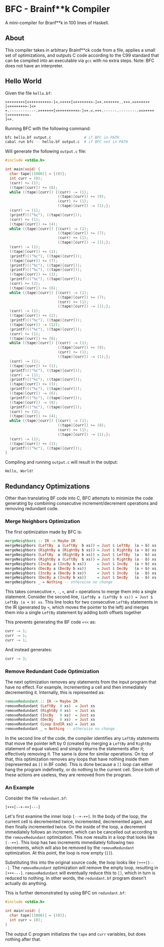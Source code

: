 # BFC - Brainf**k Compiler

A mini-compiler for Branf**k in 100 lines of Haskell. 

## About

This compiler takes in arbitrary Brainf**ck code from a file, applies a small set of optimizations, and outputs C code 
according to the C99 standard that can be compiled into an executable via `gcc` with no extra steps. Note: BFC does not 
have an interpreter.

## Hello World 

Given the file `hello.bf`:

```
>++++++++[<+++++++++>-]<.>++++[<+++++++>-]<+.+++++++..+++.>>++++++[<+++++++>-]<+
+.------------.>++++++[<+++++++++>-]<+.<.+++.------.--------.>>>++++[<++++++++>-
]<+.
```

Running BFC with the following command:

```bash
bfc hello.bf output.c               # if BFC in PATH
cabal run bfc -- hello.bf output.c  # if BFC not in PATH
```

Will generate the following `output.c` file:

```c 
#include <stdio.h>

int main(void) {
  char tape[(1000)] = {(0)};
  int curr = (0);
  (curr) += (1);
  ((tape)[curr]) += (8);
  while ((tape)[curr]) {(curr) -= (1);
                        ((tape)[curr]) += (9);
                        (curr) += (1);
                        ((tape)[curr]) -= (1);};
  (curr) -= (1);
  (printf)(("%c"), ((tape)[curr]));
  (curr) += (1);
  ((tape)[curr]) += (4);
  while ((tape)[curr]) {(curr) -= (1);
                        ((tape)[curr]) += (7);
                        (curr) += (1);
                        ((tape)[curr]) -= (1);};
  (curr) -= (1);
  ((tape)[curr]) += (1);
  (printf)(("%c"), ((tape)[curr]));
  ((tape)[curr]) += (7);
  (printf)(("%c"), ((tape)[curr]));
  (printf)(("%c"), ((tape)[curr]));
  ((tape)[curr]) += (3);
  (printf)(("%c"), ((tape)[curr]));
  (curr) += (2);
  ((tape)[curr]) += (6);
  while ((tape)[curr]) {(curr) -= (1);
                        ((tape)[curr]) += (7);
                        (curr) += (1);
                        ((tape)[curr]) -= (1);};
  (curr) -= (1);
  ((tape)[curr]) += (2);
  (printf)(("%c"), ((tape)[curr]));
  ((tape)[curr]) -= (12);
  (printf)(("%c"), ((tape)[curr]));
  (curr) += (1);
  ((tape)[curr]) += (6);
  while ((tape)[curr]) {(curr) -= (1);
                        ((tape)[curr]) += (9);
                        (curr) += (1);
                        ((tape)[curr]) -= (1);};
  (curr) -= (1);
  ((tape)[curr]) += (1);
  (printf)(("%c"), ((tape)[curr]));
  (curr) -= (1);
  (printf)(("%c"), ((tape)[curr]));
  ((tape)[curr]) += (3);
  (printf)(("%c"), ((tape)[curr]));
  ((tape)[curr]) -= (6);
  (printf)(("%c"), ((tape)[curr]));
  ((tape)[curr]) -= (8);
  (printf)(("%c"), ((tape)[curr]));
  (curr) += (3);
  ((tape)[curr]) += (4);
  while ((tape)[curr]) {(curr) -= (1);
                        ((tape)[curr]) += (8);
                        (curr) += (1);
                        ((tape)[curr]) -= (1);};
  (curr) -= (1);
  ((tape)[curr]) += (1);
  (printf)(("%c"), ((tape)[curr]));
}
```

Compiling and running `output.c` will result in the output:

```
Hello, World!
```

## Redundancy Optimizations

Other than translating BF code into C, BFC attempts to minimize the code generating by combining 
consecutive increment/decrement operations and removing redundant code.

### Merge Neighbors Optimization

The first optimization made by BFC is: 

```haskell 
mergeNeighbors :: IR -> Maybe IR
mergeNeighbors (LeftBy  a (LeftBy  b xs)) = Just $ LeftBy  (a + b) xs
mergeNeighbors (RightBy a (RightBy b xs)) = Just $ RightBy (a + b) xs
mergeNeighbors (LeftBy  a (RightBy b xs)) = Just $ LeftBy  (a - b) xs
mergeNeighbors (RightBy a (LeftBy  b xs)) = Just $ RightBy (a - b) xs
mergeNeighbors (IncBy a (IncBy b xs))     = Just $ IncBy   (a + b) xs
mergeNeighbors (DecBy a (DecBy b xs))     = Just $ DecBy   (a + b) xs
mergeNeighbors (IncBy a (DecBy b xs))     = Just $ IncBy   (a - b) xs
mergeNeighbors (DecBy a (IncBy b xs))     = Just $ DecBy   (a - b) xs
mergeNeighbors _ = Nothing -- otherwise no change
```

This takes consecutive `+`, `-`, `<`, and `>` operations to merge them into a single statement.
Consider the second line, `(LeftBy a (LeftBy b xs)) = Just $ LeftBy (a + b) xs`. This line looks 
for two consecutive `LeftBy` statements in the IR (generated by `<`, which moves the pointer to the left) 
and merges them into a single `LeftBy` statement by adding both offsets together

This prevents generating the BF code `<<<` as:

```c
curr -= 1;
curr -= 1;
curr -= 1;
```

And instead generates:

```c
curr -= 3;
```

### Remove Redundant Code Optimization

The next optimization removes any statements from the input program that have no effect. For example, incrementing a cell 
and then immediately decrementing it. Internally, this is represented as:

```haskell 
removeRedundant :: IR -> Maybe IR
removeRedundant (LeftBy  0 xs)  = Just xs
removeRedundant (RightBy 0 xs)  = Just xs
removeRedundant (IncBy   0 xs)  = Just xs
removeRedundant (DecBy   0 xs)  = Just xs
removeRedundant (Loop EndIR xs) = Just xs
removeRedundant _ = Nothing -- otherwise no change
```

In the second line of the code, the compiler identifies any `LeftBy` statements that move the pointer left by 0 (created by 
merging a `LeftBy` and `RightBy` statement of equal values) and simply returns the statements after it; effectively removing it.
The same is done for similar operations. On top of that, this optimization removes any loops that have nothing inside them 
(represented as `[]` in BF code). This is done because a `[]` loop can either hang the program indefinetly, or do nothing to the 
current cell. Since both of these actions are useless, they are removed from the program.

### An Example

Consider the file `redundant.bf`:

```
[+++[--+-++]---]
```

Let's first examine the inner loop `[--+-++]`. In the body of the loop, the current cell is decremented twice, incremented, 
decremented again, and then finally incremented twice. On the inside of the loop, a decrement immediately follows an increment, 
which can be cancelled out according to the `removeRedundant` optimization. This now results in a loop that looks like `[--++]`.
This loop has two increments immediately following two decrements, which will also be removed by the `removeRedundant` optimization.
At this point, the loop is now empty (`[]`). 

Substituting this into the original source code, the loop looks like `[+++[]---]`. The `removeReundant` optimization will remove the 
empty loop, resulting in `[+++---]`. `removeRedundant` will eventually reduce this to `[]`, which in turn is reduced to nothing. 
In other words, the `redundant.bf` program doesn't actually do anything.

This is further demonstrated by using BFC on `redundant.bf`:

```c 
#include <stdio.h>

int main(void) {
  char tape[(1000)] = {(0)};
  int curr = (0);
}
```

The output C program initializes the `tape` and `curr` variables, but does nothing after that.


